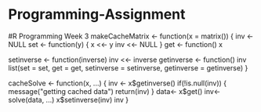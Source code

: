 # Programming-Assignment
#R Programming Week 3
makeCacheMatrix <- function(x = matrix()) {
  inv <- NULL
  set <- function(y) {
    x <<- y
    inv <<- NULL
  }
  get <- function() x
  
  setinverse <- function(inverse) inv <<- inverse
  getinverse <- function() inv
  list(set = set, get = get, setinverse = setinverse, getinverse = getinverse)
}

cacheSolve <- function(x, ...) {
  inv <- x$getinverse()
  if(!is.null(inv)) {
    message("getting cached data")
    return(inv)
  }
  data<- x$get()
  inv<- solve(data, ...)
  x$setinverse(inv)
  inv
}
